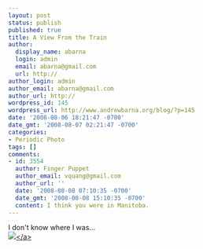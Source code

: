 ```yaml
---
layout: post
status: publish
published: true
title: A View From the Train
author:
  display_name: abarna
  login: admin
  email: abarna@gmail.com
  url: http://
author_login: admin
author_email: abarna@gmail.com
author_url: http://
wordpress_id: 145
wordpress_url: http://www.andrewbarna.org/blog/?p=145
date: '2008-08-06 18:21:47 -0700'
date_gmt: '2008-08-07 02:21:47 -0700'
categories:
- Periodic Photo
tags: []
comments:
- id: 3554
  author: Finger Puppet
  author_email: vquang@gmail.com
  author_url: ''
  date: '2008-08-08 07:10:35 -0700'
  date_gmt: '2008-08-08 15:10:35 -0700'
  content: I think you were in Manitoba.
---
```

<p>I don't know where I was...<br &#47;><a href="http:&#47;&#47;andrewbarna.org&#47;photos&#47;gallery&#47;main.php?g2_view=core.DownloadItem&g2_itemId=17034"><img src="http:&#47;&#47;andrewbarna.org&#47;photos&#47;gallery&#47;main.php?g2_view=core.DownloadItem&g2_itemId=17035&g2_serialNumber=2"><&#47;a></p>
